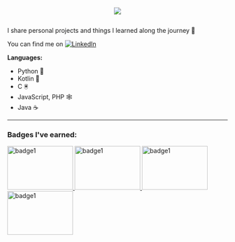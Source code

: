 # <p align="center"> <img src="https://readme-typing-svg.demolab.com?font=Fira+Code&pause=1000&color=00FF00&width=435&lines=Hello+World!+%F0%9F%91%8B"/> </p>

I share personal projects and things I learned along the journey 🎈

You can find me on [![LinkedIn](https://img.shields.io/badge/%20-LinkedIn%20-blue)](https://www.linkedin.com/in/deem-alqudaimi/)


**Languages:**
* Python 🐍
* Kotlin 📱
* C 🖲
* JavaScript, PHP 🕸
* Java ☕

______________
### Badges I've earned:
<a href="https://www.cloudskillsboost.google/public_profiles/574b8101-7730-486a-b7e2-aff0a92882bb/badges/2600196">
         <img alt="badge1" src="https://cdn.qwiklabs.com/i88dJUJVWT%2Blo8GTDfEOqhJF9XXF2YvZOI1pY%2FbzSaY%3D"
         width="150" height="100">
</a>

<a href="https://www.cloudskillsboost.google/public_profiles/574b8101-7730-486a-b7e2-aff0a92882bb/badges/2609747">
         <img alt="badge1" src="https://cdn.qwiklabs.com/E0JKzdW%2BMe9R7IG0d1z1jdKa%2B8F5U5UYdKIVpVVa3EA%3D"
         width="150" height="100">
</a>

<a href="https://www.cloudskillsboost.google/public_profiles/574b8101-7730-486a-b7e2-aff0a92882bb/badges/2647201">
         <img alt="badge1" src="https://cdn.qwiklabs.com/fUkNC8Ujw5C3fdqhXntXppEGL%2BupKOgvE42GWf4Oo68%3D"
         width="150" height="100">
</a>

<a href="https://www.cloudskillsboost.google/public_profiles/574b8101-7730-486a-b7e2-aff0a92882bb/badges/2648357">
         <img alt="badge1" src="https://cdn.qwiklabs.com/%2BfUNwBxkIaRRdkzbDGS6GW%2BBbMbyXO6F%2BJg%2B3QrSXeA%3D"
         width="150" height="100">
</a>
